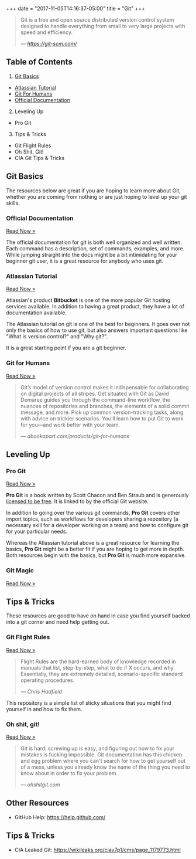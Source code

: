 +++
date = "2017-11-05T14:16:37-05:00"
title = "Git"
+++

> Git is a free and open source distributed version control system designed to handle everything from small to very large projects with speed and efficiency.
>
> &mdash; <cite>https://git-scm.com/</cite>

<!--more-->

## Table of Contents

1. [Git Basics](#git-basics)
  - [Atlassian Tutorial](#atlassian-tutorial)
  - [Git For Humans](#git-for-humans)
  - [Official Documentation](#official-documentation)
2. Leveling Up
  - Pro Git 
3. Tips & Tricks
  - Git Flight Rules
  - Oh Shit, Git!
  - CIA Git Tips & Tricks

## Git Basics

The resources below are great if you are hoping to learn more about Git, whether you are coming from nothing or are just hoping to level up your git skills.

### Official Documentation

[Read Now &raquo;](https://git-scm.com/docs/)

The official documentation for git is both well organized and well written. Each command has a description, set of commands, examples, and more. While jumping straight into the docs might be a bit intimidating for your beginner git user, it is a great resource for anybody who uses git.

### Atlassian Tutorial

[Read Now &raquo;](https://www.atlassian.com/git)

Atlassian's product **Bitbucket** is one of the more popular Git hosting services available. In addition to having a great product, they have a lot of documentation available.

The Atlassian tutorial on git is one of the best for beginners. It goes over not only the basics of how to use git, but also answers important questions like "What is version control?" and "Why git?".

It is a great starting point if you are a git beginner.

### Git for Humans

[Read Now &raquo;](https://abookapart.com/products/git-for-humans)

> Git’s model of version control makes it indispensable for collaborating on digital projects of all stripes. Get situated with Git as David Demaree guides you through the command-line workflow, the nuances of repositories and branches, the elements of a solid commit message, and more. Pick up common version-tracking tasks, along with advice on trickier scenarios. You’ll learn how to put Git to work for you—and work better with your team.
>
> &mdash; <cite>abookapart.com/products/git-for-humans</cite>

## Leveling Up

### Pro Git

[Read Now &raquo;](https://git-scm.com/book/en/v2)

**Pro Git** is a book written by Scott Chacon and Ben Straub and is generously [licensed to be free](https://creativecommons.org/licenses/by-nc-sa/3.0/). It is linked to by the official Git website.

In addition to going over the various git commands, **Pro Git** covers other import topics, such as workflows for developers sharing a repository (a necessary skill for a developer working on a team) and how to configure git for your particular needs.

Whereas the Atlassian tutorial above is a great resource for learning the basics, **Pro Git** might be a better fit if you are hoping to get more in depth. Both resources begin with the basics, but **Pro Git** is much more expansive.

### Git Magic

[Read Now &raquo;](http://www-cs-students.stanford.edu/~blynn/gitmagic/)

## Tips & Tricks

These resources are good to have on hand in case you find yourself backed into a git corner and need help getting out.

### Git Flight Rules

[Read Now &raquo;](https://github.com/k88hudson/git-flight-rules/blob/master/README.md)

> Flight Rules are the hard-earned body of knowledge recorded in manuals that list, step-by-step, what to do if X occurs, and why. Essentially, they are extremely detailed, scenario-specific standard operating procedures.
>
> &mdash; <cite>Chris Hadfield</cite>

This repository is a simple list of sticky situations that you might find yourself in and how to fix them.

### Oh shit, git!

[Read Now &raquo;](http://ohshitgit.com/)

> Git is hard: screwing up is easy, and figuring out how to fix your mistakes is fucking impossible. Git documentation has this chicken and egg problem where you can't search for how to get yourself out of a mess, unless you already know the name of the thing you need to know about in order to fix your problem.
>
> &mdash; <cite>ohshitgit.com</cite>


## Other Resources
- GitHub Help: https://help.github.com/

## Tips & Tricks
- CIA Leaked Git: https://wikileaks.org/ciav7p1/cms/page_1179773.html
